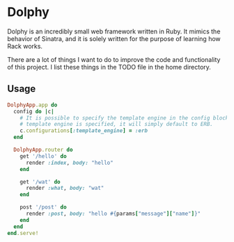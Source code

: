 # Dolphy
Dolphy is an incredibly small web framework written in Ruby. It mimics the
behavior of Sinatra, and it is solely written for the purpose of learning how
Rack works.

There are a lot of things I want to do to improve the code and functionality of
this project. I list these things in the TODO file in the home directory.

## Usage
```ruby
DolphyApp.app do
  config do |c|
    # It is possible to specify the template engine in the config block. If no
    # template engine is specified, it will simply default to ERB.
    c.configurations[:template_engine] = :erb
  end

  DolphyApp.router do
    get '/hello' do
      render :index, body: "hello"
    end

    get '/wat' do
      render :what, body: "wat"
    end

    post '/post' do
      render :post, body: "hello #{params["message"]["name"]}"
    end
  end
end.serve!
```
